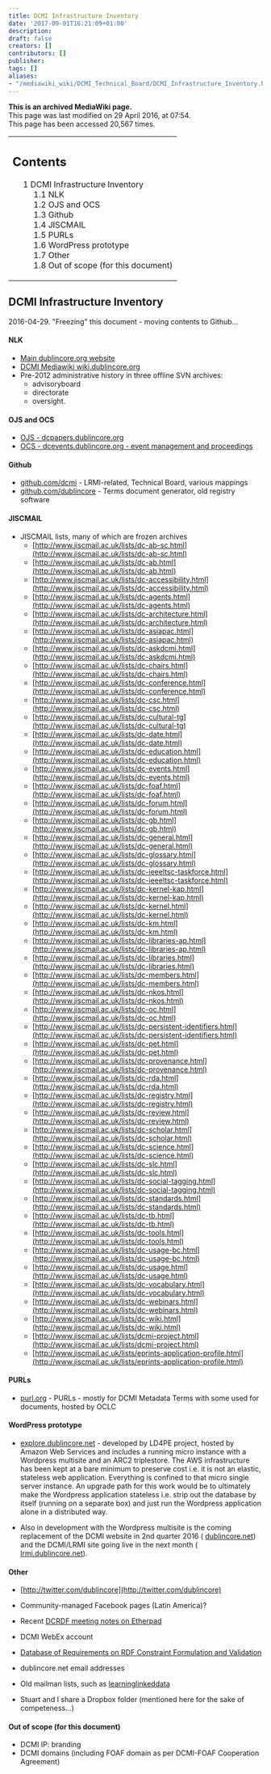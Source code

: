 ```yaml
---
title: DCMI Infrastructure Inventory
date: '2017-09-01T16:21:09+01:00'
description: 
draft: false
creators: []
contributors: []
publisher: 
tags: []
aliases:
- "/mediawiki_wiki/DCMI_Technical_Board/DCMI_Infrastructure_Inventory.html"
---
```


 **This is an archived MediaWiki page.**  
This page was last modified on 29 April 2016, at 07:54.  
This page has been accessed 20,567 times.

<table id="toc" class="toc">
  <tr>
    <td>
      <div id="toctitle">
        <h2>Contents</h2>
      </div>
      <ul>
        <li class="toclevel-1 tocsection-1">
          <a href="#DCMI_Infrastructure_Inventory"><span class="tocnumber">1</span> <span class="toctext">DCMI Infrastructure Inventory</span></a>
          <ul>
            <li class="toclevel-2 tocsection-2"><a href="#NLK"><span class="tocnumber">1.1</span> <span class="toctext">NLK</span></a></li>
            <li class="toclevel-2 tocsection-3"><a href="#OJS_and_OCS"><span class="tocnumber">1.2</span> <span class="toctext">OJS and OCS</span></a></li>
            <li class="toclevel-2 tocsection-4"><a href="#Github"><span class="tocnumber">1.3</span> <span class="toctext">Github</span></a></li>
            <li class="toclevel-2 tocsection-5"><a href="#JISCMAIL"><span class="tocnumber">1.4</span> <span class="toctext">JISCMAIL</span></a></li>
            <li class="toclevel-2 tocsection-6"><a href="#PURLs"><span class="tocnumber">1.5</span> <span class="toctext">PURLs</span></a></li>
            <li class="toclevel-2 tocsection-7"><a href="#WordPress_prototype"><span class="tocnumber">1.6</span> <span class="toctext">WordPress prototype</span></a></li>
            <li class="toclevel-2 tocsection-8"><a href="#Other"><span class="tocnumber">1.7</span> <span class="toctext">Other</span></a></li>
            <li class="toclevel-2 tocsection-9"><a href="#Out_of_scope_.28for_this_document.29"><span class="tocnumber">1.8</span> <span class="toctext">Out of scope (for this document)</span></a></li>
          </ul>
        </li>
      </ul>
    </td>
  </tr>
</table>

## DCMI Infrastructure Inventory 

2016-04-29. "Freezing" this document - moving contents to Github...

#### NLK 

- [Main dublincore.org website](http://dublincore.org)
- [DCMI Mediawiki wiki.dublincore.org](http://wiki.dublincore.org)
- Pre-2012 administrative history in three offline SVN archives:
  - advisoryboard
  - directorate
  - oversight.

#### OJS and OCS 

- [OJS - dcpapers.dublincore.org](http://dcpapers.dublincore.org)
- [OCS - dcevents.dublincore.org - event management and proceedings](http://dcevents.dublincore.org)

#### Github 

- [github.com/dcmi](https://github.com/dcmi) - LRMI-related, Technical Board, various mappings
- [github.com/dublincore](https://github.com/dublincore) - Terms document generator, old registry software

#### JISCMAIL 

- JISCMAIL lists, many of which are frozen archives
  - [http://www.jiscmail.ac.uk/lists/dc-ab-sc.html](http://www.jiscmail.ac.uk/lists/dc-ab-sc.html)
  - [http://www.jiscmail.ac.uk/lists/dc-ab.html](http://www.jiscmail.ac.uk/lists/dc-ab.html)
  - [http://www.jiscmail.ac.uk/lists/dc-accessibility.html](http://www.jiscmail.ac.uk/lists/dc-accessibility.html)
  - [http://www.jiscmail.ac.uk/lists/dc-agents.html](http://www.jiscmail.ac.uk/lists/dc-agents.html)
  - [http://www.jiscmail.ac.uk/lists/dc-architecture.html](http://www.jiscmail.ac.uk/lists/dc-architecture.html)
  - [http://www.jiscmail.ac.uk/lists/dc-asiapac.html](http://www.jiscmail.ac.uk/lists/dc-asiapac.html)
  - [http://www.jiscmail.ac.uk/lists/dc-askdcmi.html](http://www.jiscmail.ac.uk/lists/dc-askdcmi.html)
  - [http://www.jiscmail.ac.uk/lists/dc-chairs.html](http://www.jiscmail.ac.uk/lists/dc-chairs.html)
  - [http://www.jiscmail.ac.uk/lists/dc-conference.html](http://www.jiscmail.ac.uk/lists/dc-conference.html)
  - [http://www.jiscmail.ac.uk/lists/dc-csc.html](http://www.jiscmail.ac.uk/lists/dc-csc.html)
  - [http://www.jiscmail.ac.uk/lists/dc-cultural-tg](http://www.jiscmail.ac.uk/lists/dc-cultural-tg)
  - [http://www.jiscmail.ac.uk/lists/dc-date.html](http://www.jiscmail.ac.uk/lists/dc-date.html)
  - [http://www.jiscmail.ac.uk/lists/dc-education.html](http://www.jiscmail.ac.uk/lists/dc-education.html)
  - [http://www.jiscmail.ac.uk/lists/dc-events.html](http://www.jiscmail.ac.uk/lists/dc-events.html)
  - [http://www.jiscmail.ac.uk/lists/dc-foaf.html](http://www.jiscmail.ac.uk/lists/dc-foaf.html)
  - [http://www.jiscmail.ac.uk/lists/dc-forum.html](http://www.jiscmail.ac.uk/lists/dc-forum.html)
  - [http://www.jiscmail.ac.uk/lists/dc-gb.html](http://www.jiscmail.ac.uk/lists/dc-gb.html)
  - [http://www.jiscmail.ac.uk/lists/dc-general.html](http://www.jiscmail.ac.uk/lists/dc-general.html)
  - [http://www.jiscmail.ac.uk/lists/dc-glossary.html](http://www.jiscmail.ac.uk/lists/dc-glossary.html)
  - [http://www.jiscmail.ac.uk/lists/dc-ieeeltsc-taskforce.html](http://www.jiscmail.ac.uk/lists/dc-ieeeltsc-taskforce.html)
  - [http://www.jiscmail.ac.uk/lists/dc-kernel-kap.html](http://www.jiscmail.ac.uk/lists/dc-kernel-kap.html)
  - [http://www.jiscmail.ac.uk/lists/dc-kernel.html](http://www.jiscmail.ac.uk/lists/dc-kernel.html)
  - [http://www.jiscmail.ac.uk/lists/dc-km.html](http://www.jiscmail.ac.uk/lists/dc-km.html)
  - [http://www.jiscmail.ac.uk/lists/dc-libraries-ap.html](http://www.jiscmail.ac.uk/lists/dc-libraries-ap.html)
  - [http://www.jiscmail.ac.uk/lists/dc-libraries.html](http://www.jiscmail.ac.uk/lists/dc-libraries.html)
  - [http://www.jiscmail.ac.uk/lists/dc-members.html](http://www.jiscmail.ac.uk/lists/dc-members.html)
  - [http://www.jiscmail.ac.uk/lists/dc-nkos.html](http://www.jiscmail.ac.uk/lists/dc-nkos.html)
  - [http://www.jiscmail.ac.uk/lists/dc-oc.html](http://www.jiscmail.ac.uk/lists/dc-oc.html)
  - [http://www.jiscmail.ac.uk/lists/dc-persistent-identifiers.html](http://www.jiscmail.ac.uk/lists/dc-persistent-identifiers.html)
  - [http://www.jiscmail.ac.uk/lists/dc-pet.html](http://www.jiscmail.ac.uk/lists/dc-pet.html)
  - [http://www.jiscmail.ac.uk/lists/dc-provenance.html](http://www.jiscmail.ac.uk/lists/dc-provenance.html)
  - [http://www.jiscmail.ac.uk/lists/dc-rda.html](http://www.jiscmail.ac.uk/lists/dc-rda.html)
  - [http://www.jiscmail.ac.uk/lists/dc-registry.html](http://www.jiscmail.ac.uk/lists/dc-registry.html)
  - [http://www.jiscmail.ac.uk/lists/dc-review.html](http://www.jiscmail.ac.uk/lists/dc-review.html)
  - [http://www.jiscmail.ac.uk/lists/dc-scholar.html](http://www.jiscmail.ac.uk/lists/dc-scholar.html)
  - [http://www.jiscmail.ac.uk/lists/dc-science.html](http://www.jiscmail.ac.uk/lists/dc-science.html)
  - [http://www.jiscmail.ac.uk/lists/dc-slc.html](http://www.jiscmail.ac.uk/lists/dc-slc.html)
  - [http://www.jiscmail.ac.uk/lists/dc-social-tagging.html](http://www.jiscmail.ac.uk/lists/dc-social-tagging.html)
  - [http://www.jiscmail.ac.uk/lists/dc-standards.html](http://www.jiscmail.ac.uk/lists/dc-standards.html)
  - [http://www.jiscmail.ac.uk/lists/dc-tb.html](http://www.jiscmail.ac.uk/lists/dc-tb.html)
  - [http://www.jiscmail.ac.uk/lists/dc-tools.html](http://www.jiscmail.ac.uk/lists/dc-tools.html)
  - [http://www.jiscmail.ac.uk/lists/dc-usage-bc.html](http://www.jiscmail.ac.uk/lists/dc-usage-bc.html)
  - [http://www.jiscmail.ac.uk/lists/dc-usage.html](http://www.jiscmail.ac.uk/lists/dc-usage.html)
  - [http://www.jiscmail.ac.uk/lists/dc-vocabulary.html](http://www.jiscmail.ac.uk/lists/dc-vocabulary.html)
  - [http://www.jiscmail.ac.uk/lists/dc-webinars.html](http://www.jiscmail.ac.uk/lists/dc-webinars.html)
  - [http://www.jiscmail.ac.uk/lists/dc-wiki.html](http://www.jiscmail.ac.uk/lists/dc-wiki.html)
  - [http://www.jiscmail.ac.uk/lists/dcmi-project.html](http://www.jiscmail.ac.uk/lists/dcmi-project.html)
  - [http://www.jiscmail.ac.uk/lists/eprints-application-profile.html](http://www.jiscmail.ac.uk/lists/eprints-application-profile.html)

#### PURLs 

- [purl.org](http://purl.org) - PURLs - mostly for DCMI Metadata Terms with some used for documents, hosted by OCLC

#### WordPress prototype 

- [explore.dublincore.net](http://explore.dublincore.net/about/) - developed by LD4PE project, hosted by Amazon Web Services and includes a running micro instance with a Wordpress multisite and an ARC2 triplestore. The AWS infrastructure has been kept at a bare minimum to preserve cost i.e. it is not an elastic, stateless web application. Everything is confined to that micro single server instance. An upgrade path for this work would be to ultimately make the Wordpress application stateless i.e. strip out the database by itself (running on a separate box) and just run the Wordpress application alone in a distributed way.

- Also in development with the Wordpress multisite is the coming replacement of the DCMI website in 2nd quarter 2016 ( [dublincore.net](http://dublincore.net)) and the DCMI/LRMI site going live in the next month ( [lrmi.dublincore.net](http://lrmi.dublincore.net)).

#### Other 

- [http://twitter.com/dublincore](http://twitter.com/dublincore)
- Community-managed Facebook pages (Latin America)?
- Recent [DCRDF meeting notes on Etherpad](https://etherpad.wikimedia.org/p/dcmi-ap-12-03-2015)
- DCMI WebEx account
- [Database of Requirements on RDF Constraint Formulation and Validation](http://purl.org/net/rdf-validation)
- dublincore.net email addresses
- Old mailman lists, such as [learninglinkeddata](http://dublincore.org/mailman/admin/learninglinkeddata)

- Stuart and I share a Dropbox folder (mentioned here for the sake of competeness...)

#### Out of scope (for this document) 

- DCMI IP: branding
- DCMI domains (including FOAF domain as per DCMI-FOAF Cooperation Agreement)

